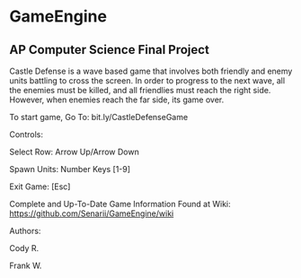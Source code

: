 # GameEngine
AP Computer Science Final Project
-------------------------------------------

Castle Defense is a wave based game that involves both
friendly and enemy units battling to cross the screen.
In order to progress to the next wave, all the enemies
must be killed, and all friendlies must reach the right
side. However, when enemies reach the far side, its
game over. 


To start game, Go To:
bit.ly/CastleDefenseGame


Controls:

Select Row: Arrow Up/Arrow Down

Spawn Units: Number Keys [1-9]

Exit Game: [Esc]

Complete and Up-To-Date Game Information Found at Wiki: https://github.com/Senarii/GameEngine/wiki 

Authors:

Cody R.

Frank W.
